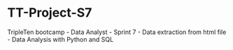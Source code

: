 # TT-Project-S7
TripleTen bootcamp - Data Analyst - Sprint 7 - Data extraction from html file - Data Analysis with Python and SQL
